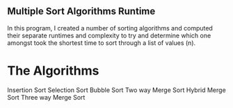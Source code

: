 ## Multiple Sort Algorithms Runtime

In this program, I created a number of sorting algorithms and computed their separate runtimes and complexity to try and determine which one amongst took the shortest time to sort through a list of values (n).

# The Algorithms

Insertion Sort
Selection Sort
Bubble Sort
Two way Merge Sort
Hybrid Merge Sort
Three way Merge Sort
